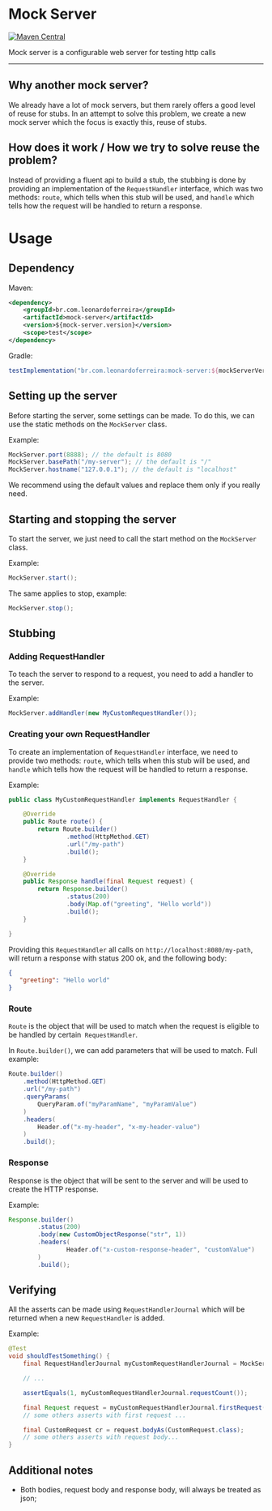 # Mock Server

[![Maven Central](https://maven-badges.herokuapp.com/maven-central/br.com.leonardoferreira/mock-server/badge.png)](https://search.maven.org/artifact/io.github.openfeign/feign-core/)

Mock server is a configurable web server for testing http calls

---

## Why another mock server?

We already have a lot of mock servers, but them rarely offers a good level of reuse for stubs. In an attempt to solve this problem, we create a new mock server which the focus is exactly this, reuse of stubs.

## How does it work / How we try to solve reuse the problem?

Instead of providing a fluent api to build a stub, the stubbing is done by providing an implementation of the `RequestHandler` interface, which was two methods:
`route`, which tells when this stub will be used, and `handle` which tells how the request will be handled to return a response.

# Usage

## Dependency

Maven:
```xml
<dependency>
    <groupId>br.com.leonardoferreira</groupId>
    <artifactId>mock-server</artifactId>
    <version>${mock-server.version}</version>
    <scope>test</scope>
</dependency>    
```

Gradle:
```groovy
testImplementation("br.com.leonardoferreira:mock-server:${mockServerVersion}")
```

## Setting up the server

Before starting the server, some settings can be made. To do this, we can use the static methods on the `MockServer` class.

Example:

```java
MockServer.port(8888); // the default is 8080
MockServer.basePath("/my-server"); // the default is "/"
MockServer.hostname("127.0.0.1"); // the default is "localhost"
```

We recommend using the default values and replace them only if you really need.

## Starting and stopping the server

To start the server, we just need to call the start method on the `MockServer` class.

Example:

```java
MockServer.start();
```

The same applies to stop, example:

```java
MockServer.stop();
```

## Stubbing

### Adding RequestHandler

To teach the server to respond to a request, you need to add a handler to the server.

Example:

```java
MockServer.addHandler(new MyCustomRequestHandler()); 
```

### Creating your own RequestHandler

To create an implementation of `RequestHandler` interface, we need to provide two methods: `route`, which tells when this stub will be used, and `handle` which tells how the request will be handled to return a response.

Example:

```java
public class MyCustomRequestHandler implements RequestHandler {

    @Override
    public Route route() {
        return Route.builder()
                .method(HttpMethod.GET)
                .url("/my-path")
                .build();
    }

    @Override
    public Response handle(final Request request) {
        return Response.builder()
                .status(200)
                .body(Map.of("greeting", "Hello world"))
                .build();
    }    

}
```

Providing this `RequestHandler` all calls on `http://localhost:8080/my-path`, will return a response with status 200 ok, and the following body:

```json
{
   "greeting": "Hello world"
}
``` 

### Route

`Route` is the object that will be used to match when the request is eligible to be handled by certain` RequestHandler`.

In `Route.builder()`, we can add parameters that will be used to match. Full example:

```java
Route.builder()
    .method(HttpMethod.GET) 
    .url("/my-path")
    .queryParams(
        QueryParam.of("myParamName", "myParamValue")
    )
    .headers(
        Header.of("x-my-header", "x-my-header-value")
    )
    .build();
```

### Response

Response is the object that will be sent to the server and will be used to create the HTTP response.

Example:

```java
Response.builder()
        .status(200)
        .body(new CustomObjectResponse("str", 1))
        .headers(
                Header.of("x-custom-response-header", "customValue")
        )
        .build();
```

## Verifying

All the asserts can be made using `RequestHandlerJournal` which will be returned when a new `RequestHandler` is added.

Example:

```java
@Test
void shouldTestSomething() {
    final RequestHandlerJournal myCustomRequestHandlerJournal = MockServer.addHandler(new MyCustomRequestHandler());

    // ...

    assertEquals(1, myCustomRequestHandlerJournal.requestCount());

    final Request request = myCustomRequestHandlerJournal.firstRequest();
    // some others asserts with first request ...

    final CustomRequest cr = request.bodyAs(CustomRequest.class);
    // some others asserts with request body...
}
```

## Additional notes

- Both bodies, request body and response body, will always be treated as json;